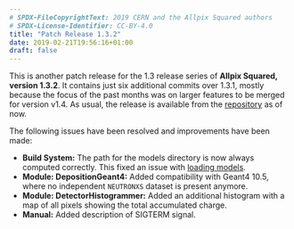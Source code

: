 ```yaml
---
# SPDX-FileCopyrightText: 2019 CERN and the Allpix Squared authors
# SPDX-License-Identifier: CC-BY-4.0
title: "Patch Release 1.3.2"
date: 2019-02-21T19:56:16+01:00
draft: false
---
```


This is another patch release for the 1.3 release series of  **Allpix Squared, version 1.3.2**. It contains just six additional commits over 1.3.1, mostly because the focus of the past months was on larger features to be merged for version v1.4. As usual, the release is available from the [repository](https://gitlab.cern.ch/allpix-squared/allpix-squared/) as of now.

The following issues have been resolved and improvements have been made:
<!--more-->

* **Build System:** The path for the models directory is now always computed correctly. This fixed an issue with [loading models](https://gitlab.cern.ch/allpix-squared/allpix-squared/issues/151).
* **Module: DepositionGeant4:** Added compatibility with Geant4 10.5, where no independent `NEUTRONXS` dataset is present anymore.
* **Module: DetectorHistogrammer:** Added an additional histogram with a map of all pixels showing the total accumulated charge.
* **Manual:** Added description of SIGTERM signal.

